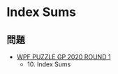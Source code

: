 # Index Sums

## 問題
- [WPF PUZZLE GP 2020 ROUND 1](../questions/wpfpgp2020-1.md)
	- 10\. Index Sums
